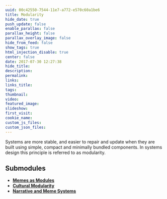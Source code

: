 ```yaml
---
uuid: 00c42550-7544-11e7-a772-e570c60a1be6
title: Modularity
hide_date: true
push_update: false
enable_parallax: false
parallax_height: false
parallax_overlay_image: false
hide_from_feed: false
show_tags: true
html_injection_disable: true
center: false
date: 2017-07-30 12:27:38
hide_title:
description:
permalink:
links:
links_title:
tags:
thumbnail:
video:
featured_image:
slideshow:
first_visit:
cookie_name:
custom_js_files:
custom_json_files:
---
```

Systems are more stable, and easier to repair and update when they are built using simple, compact and minimally bundled components. In systems design this principle is referred to as modularity. 

## Submodules

* **[Memes as Modules](/modules/modularity/memes-as-modules)**
* **[Cultural Modularity](/modules/modularity/cultural-modularity)**
* **[Narrative and Meme Systems](/modules/modularity/narrative-and-meme-systems)**
